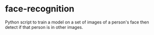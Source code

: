 # face-recognition
Python script to train a model on a set of images of a person's face then detect if that person is in other images.
